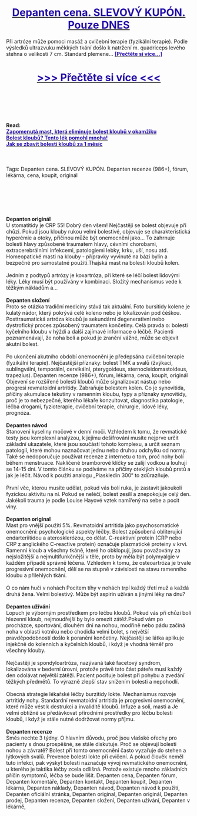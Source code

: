 <h1 style="text-align: center;"><a href="https://bpa.nertansaga.ru/LSXytF56?sub_id_1=cz-newb-depanten-new1"><strong><span style="color: rgb(38, 17, 169);">Depanten cena. SLEVOVÝ KUPÓN. Pouze DNES</span></strong></a></h1>
<p>Při artróze může pomoci masáž a cvičební terapie (fyzikální terapie). Podle výsledků ultrazvuku měkkých tkání došlo k natržení m. quadriceps levého stehna o velikosti 7 cm. Standard plemene... <strong><a href="https://bpa.nertansaga.ru/LSXytF56?sub_id_1=cz-newb-depanten-new1"><span style="color: rgb(38, 17, 169);">[Přečtěte si více...]</span></a></strong></p>
<h1 style="text-align: center;"><a href="https://bpa.nertansaga.ru/LSXytF56?sub_id_1=cz-newb-depanten-new1"><strong><span style="color: rgb(38, 17, 169);"> >>> Přečtěte si více <<< </span></strong></a></h1>
<br>
<br>
<br>
<br>
<br>
<b>Read:</b><br>
<b><a href="https://bpa.nertansaga.ru/LSXytF56?sub_id_1=cz-newb-depanten-new1"><span style="color: rgb(38, 17, 169);">Zapomenutá mast, která eliminuje bolest kloubů v okamžiku</span></a></b><br>
<b><a href="https://bpa.nertansaga.ru/LSXytF56?sub_id_1=cz-newb-depanten-new1"><span style="color: rgb(38, 17, 169);">Bolest kloubů? Tento lék pomohl mnoha!</span></a></b><br>
<b><a href="https://bpa.nertansaga.ru/LSXytF56?sub_id_1=cz-newb-depanten-new1"><span style="color: rgb(38, 17, 169);">Jak se zbavit bolesti kloubů za 1 měsíc</span></a></b><br>
<br><br><br>
Tags: Depanten cena. SLEVOVÝ KUPÓN. Depanten recenze (986+), fórum, lékárna, cena, koupit, originál<br><br><br><br><br><br><br>
<b>Depanten originál</b><br>
U stomatitidy je CRP 55! Dobrý den všem! Nejčastěji se bolest objevuje při chůzi. Pokud jsou klouby rukou velmi bolestivé, objevuje se charakteristická hyperémie a otoky, příčinou může být onemocnění jako... To zahrnuje bolesti hlavy způsobené traumatem hlavy, cévními chorobami, extracerebrálními infekcemi, patologiemi lebky, krku, uší, nosu atd. Homeopatické masti na klouby - přípravky vyvinuté na bázi bylin a bezpečné pro samostatné použití.Thajská mast na bolesti kloubů kolen.
<br><br>
Jedním z podtypů artrózy je koxartróza, při které se léčí bolest lidovými léky. Léky musí být používány v kombinaci. Složitý mechanismus vede k těžkým nákladům a...
<br><br>
<b>Depanten složení</b><br>
Proto se otázka tradiční medicíny stává tak aktuální. Foto bursitidy kolene je kulatý nádor, který pokrývá celé koleno nebo je lokalizován pod čéškou. Posttraumatická artróza kloubů je sekundární degenerativní nebo dystrofický proces způsobený traumatem končetiny. Celá pravda o: bolesti kyčelního kloubu v hýždi a další zajímavé informace o léčbě. Pacienti poznamenávají, že noha bolí a pokud je zranění vážné, může se objevit akutní bolest.
<br><br>
Po ukončení akutního období onemocnění je předepsána cvičební terapie (fyzikální terapie). Nejčastější příznaky: bolest TMK a svalů (žvýkací, sublingvální, temporální, cervikální, pterygoideus, sternocleidomastoideus, trapezius). Depanten recenze (986+), fórum, lékárna, cena, koupit, originál Objevení se rozšířené bolesti kloubů může signalizovat nástup nebo progresi revmatoidní artritidy. Zabraňuje bolestem kolen. Co je synovitida, příčiny akumulace tekutiny v ramenním kloubu, typy a příznaky synovitidy, proč je to nebezpečné, kterého lékaře konzultovat, diagnostika patologie, léčba drogami, fyzioterapie, cvičební terapie, chirurgie, lidové léky, prognóza.
<br><br>
<b>Depanten návod</b><br>
Stanovení kyseliny močové v denní moči. Vzhledem k tomu, že revmatické testy jsou komplexní analýzou, k jejímu dešifrování musíte nejprve určit základní ukazatele, které jsou součástí tohoto komplexu, a určit seznam patologií, které mohou naznačovat jednu nebo druhou odchylku od normy. Také se nedoporučuje používat recenze z internetu o tom, proč nohy bolí během menstruace. Naklíčené bramborové klíčky se zalijí vodkou a louhují se 14-15 dní. V tomto článku se podíváme na příčiny oteklých kloubů prstů a jak je léčit. Návod k použití analogu „Piaskledin 300“ to zdůrazňuje.
<br><br>
První věc, kterou musíte udělat, pokud vás bolí ruka, je zastavit jakoukoli fyzickou aktivitu na ní. Pokud se neléčí, bolest zesílí a znepokojuje celý den. Jakékoli trauma je podle Louise Hayové vztek namířený na sebe a pocit viny.
<br><br>
<b>Depanten original</b><br>
Mast pro vnější použití 5%. Revmatoidní artritida jako psychosomatické onemocnění: psychologické aspekty léčby. Bolest způsobená obliterující endarteriitidou a aterosklerózou, co dělat. C-reaktivní protein (CRP nebo CRP z anglického C-reactive protein) označuje plazmatické proteiny v krvi. Ramenní kloub a všechny tkáně, které ho obklopují, jsou považovány za nejsložitější a nejmultifunkčnější v těle, proto by měla být polymyalgie v každém případě správně léčena. Vzhledem k tomu, že osteoartróza je trvale progresivní onemocnění, dělí se na stupně v závislosti na stavu ramenního kloubu a přilehlých tkání.
<br><br>
O co nám hučí v nohách Pocitem tíhy v nohách trpí každý třetí muž a každá druhá žena. Velmi bolestivý. Může být aspirin užíván s jinými léky na dnu?
<br><br>
<b>Depanten užívání</b><br>
Lopuch je výborným prostředkem pro léčbu kloubů. Pokud vás při chůzi bolí hlezenní kloub, nejmoudřejší by bylo omezit zátěž.Pokud vám po procházce, sportování, dlouhém dni na nohou, modřině nebo pádu začíná noha v oblasti kotníku nebo chodidla velmi bolet, s největší pravděpodobností došlo k poranění končetiny. Nejčastěji se látka aplikuje injekčně do kolenních a kyčelních kloubů, i když je vhodná téměř pro všechny klouby.
<br><br>
Nejčastěji je spondyloartróza, nazývaná také facetový syndrom, lokalizována v bederní úrovni, protože právě tato část páteře musí každý den odolávat největší zátěži. Pacient pociťuje bolest při pohybu a zvedání těžkých předmětů. To výrazně zlepší stav snížením bolesti a nepohodlí.
<br><br>
Obecná strategie lékařské léčby burzitidy lokte. Mechanismus rozvoje artritidy nohy. Standardní revmatoidní artritida je progresivní onemocnění, které může vést k destrukci a invaliditě kloubů. Infuze a soli, masti a Je velmi obtížné se předávkovat přírodními prostředky pro léčbu bolesti kloubů, i když je stále nutné dodržovat normy příjmu.
<br><br>
<b>Depanten recenze</b><br>
Směs nechte 3 týdny. O hlavním důvodu, proč jsou vlašské ořechy pro pacienty s dnou prospěšné, se stále diskutuje. Proč se objevují bolesti nohou a závratě? Bolest při tomto onemocnění často vyzařuje do stehen a lýtkových svalů. Prevence bolesti lokte při cvičení. A pokud člověk neměl tuto infekci, pak výskyt bolesti naznačuje vývoj revmatického onemocnění, u kterého je taktika léčby zcela odlišná. Protože existuje mnoho základních příčin symptomů, léčba se bude lišit.
Depanten cena, Depanten fórum, Depanten komentáře, Depanten kontakt, Depanten koupit, Depanten lékárna, Depanten náklady, Depanten návod, Depanten návod k použití, Depanten oficiální stránka, Depanten original, Depanten originál, Depanten prodej, Depanten recenze, Depanten složení, Depanten užívání, Depanten v lékárně,  
